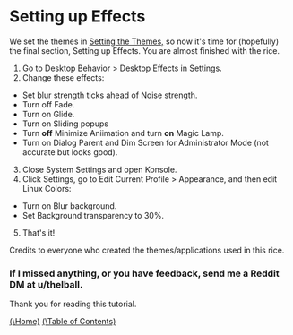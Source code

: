 # Setting up Effects

We set the themes in [Setting the Themes,](./sthemes.md) so now it's time for (hopefully) the final section, Setting up Effects. You are almost finished with the rice.

1. Go to Desktop Behavior > Desktop Effects in Settings.
2. Change these effects:
  - Set blur strength ticks ahead of Noise strength.
  - Turn off Fade.
  - Turn on Glide.
  - Turn on Sliding popups
  - Turn **off** Minimize Aniimation and turn **on** Magic Lamp.
  - Turn on Dialog Parent and Dim Screen for Administrator Mode (not accurate but looks good).
3. Close System Settings and open Konsole.
4. Click Settings, go to Edit Current Profile > Appearance, and then edit Linux Colors:
  - Turn on Blur background.
  - Set Background transparency to 30%.
5. That's it!

Credits to everyone who created the themes/applications used in this rice.
### If I missed anything, or you have feedback, send me a Reddit DM at u/thelball.

Thank you for reading this tutorial.

[(\Home\)](./index.md)
[(\Table of Contents\)](./toc.md)